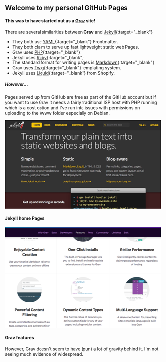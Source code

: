 ## Welcome to my personal GitHub Pages

#### This was to have started out as a [**Grav**](https://getgrav.org) site!

There are several similarities between **Grav** and [Jekyll](https://jekyllrb.com/){:target="_blank"}

- They both use [YAML](https://yaml.org/){:target="_blank"} Frontmatter.
- They both claim to serve up fast lightweight static web Pages.
- Grav uses [PHP](https://www.php.net/){:target="_blank"}
- Jekyll uses [Ruby](https://www.ruby-lang.org/en/){:target="_blank"}
- The standard format for writing pages is [Markdown](https://www.markdownguide.org/){:target="_blank"}
- Grav uses [Twig](https://twig.symfony.com/){:target="_blank"} templating system.
- Jekyll uses [Liquid](https://jekyllrb.com/docs/liquid/){:target="_blank"} from Shopify.

##### However…

Pages served up from GitHub are free as part of the GitHub account but if you want to use Grav it needs a fairly traditional ISP host with PHP running which is a cost option and I've run into issues with permissions on uploading to the /www folder especially on Debian. 

![Jekyll from it's website note the close integration with GitHub](/images/Jek.jpg)  

#### Jekyll home Pages

![Grav on the other hand](/images/grav.png)

#### Grav features

However, Grav doesn't seem to have (pun) a lot of gravity behind it. I'm not seeing much evidence of widespread.
